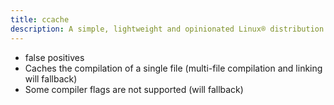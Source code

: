 ```yaml
---
title: ccache
description: A simple, lightweight and opinionated Linux® distribution based on musl libc and toybox
---
```


- false positives
- Caches the compilation of a single file (multi-file compilation and linking will fallback)
- Some compiler flags are not supported (will fallback)

